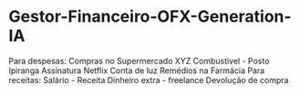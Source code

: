 # Gestor-Financeiro-OFX-Generation-IA
Para despesas:  Compras no Supermercado XYZ  Combustível - Posto Ipiranga  Assinatura Netflix  Conta de luz  Remédios na Farmácia  Para receitas:  Salário - Receita  Dinheiro extra - freelance  Devolução de compra
